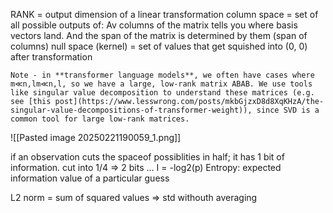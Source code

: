 RANK = output dimension of a linear transformation
column space  = set of all possible outputs of: Av
	columns of the matrix tells you where basis vectors land. And the span of the matrix is determined by them (span of columns)
null space (kernel) = set of values that get squished into (0, 0) after transformation

`Note - in **transformer language models**, we often have cases where m≪n,lm≪n,l, so we have a large, low-rank matrix ABAB. We use tools like singular value decomposition to understand these matrices (e.g. see [this post](https://www.lesswrong.com/posts/mkbGjzxD8d8XqKHzA/the-singular-value-decompositions-of-transformer-weight)), since SVD is a common tool for large low-rank matrices.`

![[Pasted image 20250221190059_1.png]]

if an observation cuts the spaceof possiblities in half;
it has 1 bit of information. cut into 1/4 => 2 bits ...
I = -log2(p)
Entropy: expected information value of a particular guess

L2 norm = sum of squared values => std withouth averaging